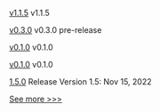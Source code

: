 
[v1.1.5](https://github.com/hyperledger/firefly-ui/releases/tag/v1.1.5) v1.1.5

[v0.3.0](https://github.com/hyperledger/fabric-protos/releases/tag/v0.3.0) v0.3.0 pre-release

[v0.1.0](https://github.com/hyperledger-labs/fabric-token-sdk/releases/tag/v0.1.0) v0.1.0

[v0.1.0](https://github.com/hyperledger-labs/fabric-smart-client/releases/tag/v0.1.0) v0.1.0

[1.5.0](https://github.com/hyperledger-labs/weaver-dlt-interoperability/releases/tag/1.5.0) Release Version 1.5: Nov 15, 2022


[See more >>>](https://start-here.hyperledger.org/releases)
